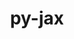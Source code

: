 ---
title: "py-jax"
layout: cache
categories: [package, develop-2024-03-10]
meta: {"versions": ["0.4.23", "0.4.3"], "compilers": ["gcc@=11.4.0", "gcc@=9.4.0"], "oss": ["ubuntu20.04", "ubuntu22.04"], "platforms": ["linux"], "targets": ["neoverse_v1", "neoverse_v2", "ppc64le", "x86_64_v3"], "stacks": ["e4s", "e4s-neoverse-v2", "e4s-neoverse_v1", "e4s-power", "ml-linux-x86_64-cpu", "ml-linux-x86_64-cuda", "ml-linux-x86_64-rocm", "root"], "num_specs": 6, "num_specs_by_stack": {"root": 6, "e4s-power": 1, "e4s-neoverse_v1": 1, "e4s-neoverse-v2": 1, "e4s": 1, "ml-linux-x86_64-cpu": 1, "ml-linux-x86_64-rocm": 1, "ml-linux-x86_64-cuda": 1}}
spec_details: [{"hash": "gby46ozdmre7z6nru6fvhkesd63nvfgh", "compiler": "gcc@=9.4.0", "versions": ["0.4.3"], "os": "ubuntu20.04", "platform": "linux", "target": "ppc64le", "variants": ["build_system=python_pip"], "stacks": ["root", "e4s-power"], "size": "-", "tarball": "https://binaries.spack.io/develop-2024-03-10/build_cache/linux-ubuntu20.04-ppc64le/gcc-9.4.0/py-jax-0.4.3/linux-ubuntu20.04-ppc64le-gcc-9.4.0-py-jax-0.4.3-gby46ozdmre7z6nru6fvhkesd63nvfgh.spack"}, {"hash": "tfgapasguatkb5fcbrjghlp2rw5ybwgu", "compiler": "gcc@=11.4.0", "versions": ["0.4.23"], "os": "ubuntu22.04", "platform": "linux", "target": "neoverse_v1", "variants": ["build_system=python_pip"], "stacks": ["root", "e4s-neoverse_v1"], "size": "-", "tarball": "https://binaries.spack.io/develop-2024-03-10/build_cache/linux-ubuntu22.04-neoverse_v1/gcc-11.4.0/py-jax-0.4.23/linux-ubuntu22.04-neoverse_v1-gcc-11.4.0-py-jax-0.4.23-tfgapasguatkb5fcbrjghlp2rw5ybwgu.spack"}, {"hash": "gcxscxqnblln6gkfl6mgm4hulcjeu6ap", "compiler": "gcc@=11.4.0", "versions": ["0.4.23"], "os": "ubuntu22.04", "platform": "linux", "target": "neoverse_v2", "variants": ["build_system=python_pip"], "stacks": ["root", "e4s-neoverse-v2"], "size": "-", "tarball": "https://binaries.spack.io/develop-2024-03-10/build_cache/linux-ubuntu22.04-neoverse_v2/gcc-11.4.0/py-jax-0.4.23/linux-ubuntu22.04-neoverse_v2-gcc-11.4.0-py-jax-0.4.23-gcxscxqnblln6gkfl6mgm4hulcjeu6ap.spack"}, {"hash": "2pfx7s42644wfs6paf3nondy4qeaa4ck", "compiler": "gcc@=11.4.0", "versions": ["0.4.23"], "os": "ubuntu22.04", "platform": "linux", "target": "x86_64_v3", "variants": ["build_system=python_pip"], "stacks": ["root", "e4s"], "size": "-", "tarball": "https://binaries.spack.io/develop-2024-03-10/build_cache/linux-ubuntu22.04-x86_64_v3/gcc-11.4.0/py-jax-0.4.23/linux-ubuntu22.04-x86_64_v3-gcc-11.4.0-py-jax-0.4.23-2pfx7s42644wfs6paf3nondy4qeaa4ck.spack"}, {"hash": "cv4yimdmlq7ehryxi6d3nzo6ebbzibbf", "compiler": "gcc@=11.4.0", "versions": ["0.4.23"], "os": "ubuntu22.04", "platform": "linux", "target": "x86_64_v3", "variants": ["build_system=python_pip"], "stacks": ["ml-linux-x86_64-cpu", "ml-linux-x86_64-rocm", "root"], "size": "-", "tarball": "https://binaries.spack.io/develop-2024-03-10/build_cache/linux-ubuntu22.04-x86_64_v3/gcc-11.4.0/py-jax-0.4.23/linux-ubuntu22.04-x86_64_v3-gcc-11.4.0-py-jax-0.4.23-cv4yimdmlq7ehryxi6d3nzo6ebbzibbf.spack"}, {"hash": "nh52coc6n5z7tzqq47lfywqys7dpx2fw", "compiler": "gcc@=11.4.0", "versions": ["0.4.23"], "os": "ubuntu22.04", "platform": "linux", "target": "x86_64_v3", "variants": ["build_system=python_pip"], "stacks": ["root", "ml-linux-x86_64-cuda"], "size": "-", "tarball": "https://binaries.spack.io/develop-2024-03-10/build_cache/linux-ubuntu22.04-x86_64_v3/gcc-11.4.0/py-jax-0.4.23/linux-ubuntu22.04-x86_64_v3-gcc-11.4.0-py-jax-0.4.23-nh52coc6n5z7tzqq47lfywqys7dpx2fw.spack"}]
---